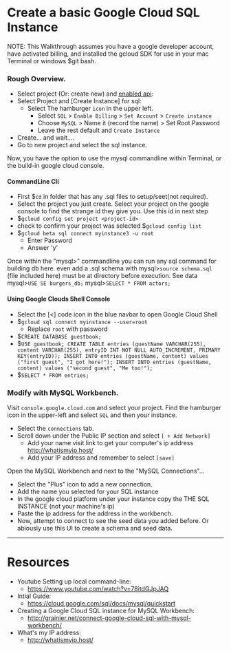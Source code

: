 # Create a basic Google Cloud SQL Instance

NOTE: This Walkthrough assumes you have a google developer account, have activated billing, and installed the gcloud SDK for use in your mac Terminal or windows $git bash.

### Rough Overview.
- Select project (Or: create new) and [enabled api](https://console.cloud.google.com/flows/enableapi?apiid=sqladmin&redirect=https:%2F%2Fconsole.cloud.google.com&_ga=2.251493318.-1338182541.1545325673&_gac=1.20696010.1547422715.CjwKCAiA4OvhBRAjEiwAU2FoJXm3l_9JDimCKacrBfJp_xctV3cqQKD0WEUaVitDkqt5uHwN0hrsNhoCpPwQAvD_BwE):
- Select Project and [Create Instance] for sql:
  - Select The hamburger `icon` in the upper left.
    - Select `SQL` > `Enable Billing` > `Set Account` > `Create instance`
    - Choose `MySQL` > Name it (record the name) > Set Root Password
    - Leave the rest default and `Create Instance`
- Create... and wait....
- Go to new project and select the sql instance.

Now, you have the option to use the mysql commandline within Terminal, or the build-in google cloud console.

#### CommandLine Cli
- First $`cd` in folder that has any .sql files to setup/seet(not required).
- Select the project you just create. Select your project on the google console to find the strange id they give you. Use this id in next step
- $`gcloud config set project <project-id>`
- check to confirm your project was selected $`gcloud config list`
- $`gcloud beta sql connect myinstance3 -u root`
  - Enter Password
  - Answer 'y'

Once within the "mysql>" commandline you can run any sql command for building db here. even add a .sql schema with mysql>`source schema.sql` (file included here) must be at directory before execution. See data mysql>`USE SE burgers_db;` mysql>`SELECT * FROM actors;`

#### Using Google Clouds Shell Console
- Select the [<] code icon in the blue navbar to open Google Cloud Shell
- $`gcloud sql connect myinstance --user=root`
  - Replace `root` with password
- $`CREATE DATABASE guestbook;`
- $`USE guestbook;
    CREATE TABLE entries (guestName VARCHAR(255), content VARCHAR(255),
    entryID INT NOT NULL AUTO_INCREMENT, PRIMARY KEY(entryID));
    INSERT INTO entries (guestName, content) values ("first guest", "I got here!");
    INSERT INTO entries (guestName, content) values ("second guest", "Me too!");`
- $`SELECT * FROM entries;`

### Modify with MySQL Workbench.
Visit `console.google.cloud.com` and select your project. Find the hamburger icon in the upper-left and select `SQL` and then your instance.
- Select the `connections` tab.
- Scroll down under the Public IP section and select `[ + Add Network]`
  - Add your name visit link to get your computer's ip address http://whatismyip.host/
  - Add your IP address and remember to select `[save]`

Open the MySQL Workbench and next to the "MySQL Connections"...
- Select the "Plus" icon to add a new connection.
- Add the name you selected for your SQL instance
- In the google cloud platform under your instance copy the THE SQL INSTANCE (not your machine's ip)
- Paste the ip address for the address in the workbench.
- Now, attempt to connect to see the seed data you added before. Or abiously use this UI to create a schema and seed data. 

----
# Resources

- Youtube Setting up local command-line:
  - https://www.youtube.com/watch?v=78itdGJpJAQ
- Intial Guide:
  - https://cloud.google.com/sql/docs/mysql/quickstart
- Creating a Google Cloud SQL instance for MySQL Workbench:
  - http://grainier.net/connect-google-cloud-sql-with-mysql-workbench/
- What's my IP address:
  - http://whatismyip.host/

